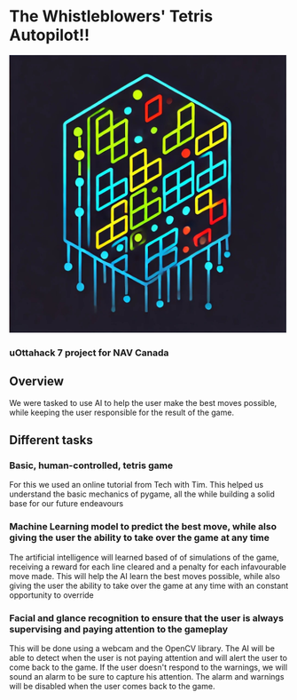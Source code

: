 # The Whistleblowers' Tetris Autopilot!! 
<img src="game/images/team_logo.jpeg" alt="team logo" width="500"/>


### uOttahack 7 project for NAV Canada

## Overview
We were tasked to use AI to help the user make the best moves possible, while keeping the user responsible for the result of the game. 

## Different tasks
### Basic, human-controlled, tetris game
For this we used an online tutorial from Tech with Tim. This helped us understand the basic mechanics of pygame, all the while building a solid base for our future endeavours
### Machine Learning model to predict the best move, while also giving the user the ability to take over the game at any time
The artificial intelligence will learned based of of simulations of the game, receiving a reward for each line cleared and a penalty for each infavourable move made. This will help the AI learn the best moves possible, while also giving the user the ability to take over the game at any time with an constant opportunity to override
### Facial and glance recognition to ensure that the user is always supervising and paying attention to the gameplay
This will be done using a webcam and the OpenCV library. The AI will be able to detect when the user is not paying attention and will alert the user to come back to the game. If the user doesn't respond to the warnings, we will sound an alarm to be sure to capture his attention. The alarm and warnings will be disabled when the user comes back to the game.


